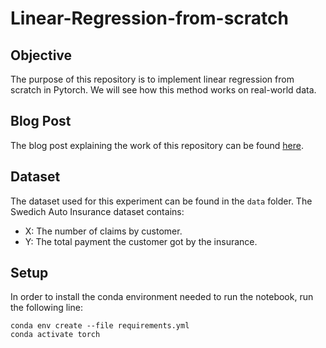 # Linear-Regression-from-scratch

## Objective
The purpose of this repository is to implement linear regression from scratch in Pytorch.
We will see how this method works on real-world data.

## Blog Post
The blog post explaining the work of this repository can be found [here](https://consciousml.github.io/blog/linear-regression/insurance-data/pytorch/from-scratch/2020/09/07/Linear-Regression.html).

## Dataset
The dataset used for this experiment can be found in the `data` folder.
The Swedich Auto Insurance dataset contains:
- X: The number of claims by customer.
- Y: The total payment the customer got by the insurance.

## Setup
In order to install the conda environment needed to run the notebook, run the following line:
```console
conda env create --file requirements.yml
conda activate torch
```

